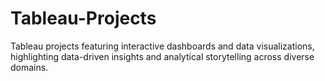 # Tableau-Projects
Tableau projects featuring interactive dashboards and data visualizations, highlighting data-driven insights and analytical storytelling across diverse domains.
